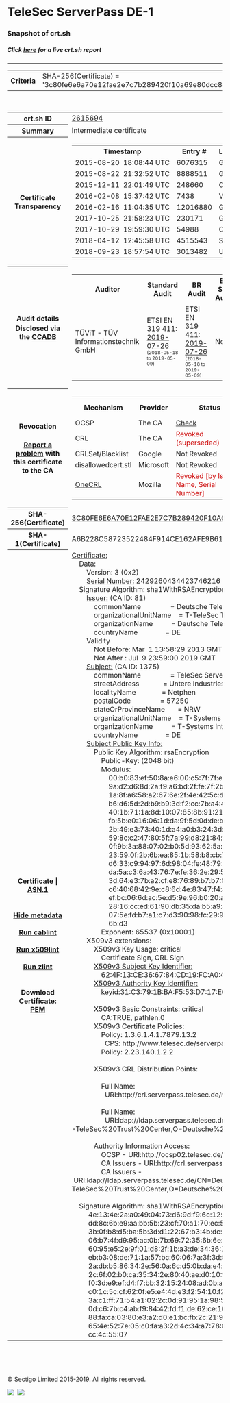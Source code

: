 # TeleSec ServerPass DE-1
### Snapshot of crt.sh
##### Click [here](https://crt.sh/?q=3C80FE6E6A70E12FAE2E7C7B289420F10A69E80DCC88847BB9836FF14A20F872) for a live crt.sh report

---
<!DOCTYPE HTML PUBLIC "-//W3C//DTD HTML 4.0 Transitional//EN">
<HTML>

<BODY>

<TABLE>
  <TR>
    <TH class="outer">Criteria</TH>
    <TD class="outer">SHA-256(Certificate) = '3c80fe6e6a70e12fae2e7c7b289420f10a69e80dcc88847bb9836ff14a20f872'</TD>
  </TR>
</TABLE>
<BR>
<TABLE>
  <TR>
    <TH class="outer">crt.sh ID</TH>
    <TD class="outer"><A href="?id=2615694">2615694</A></TD>
  </TR>
  <TR>
    <TH class="outer">Summary</TH>
    <TD class="outer">Intermediate certificate</TD>
  </TR>
  <TR>
    <TH class="outer">Certificate<BR>Transparency</TH>
    <TD class="outer">
<TABLE class="options" style="margin-left:0px">
  <TR>
    <TH>Timestamp</TH>
    <TH>Entry #</TH>
    <TH>Log Operator</TH>
    <TH>Log URL</TH>
  </TR>
  <TR>
    <TD>2015-08-20&nbsp; <FONT class="small">18:08:44 UTC</FONT></TD>
    <TD>6076315</TD>
    <TD>Google</TD>
    <TD>https://ct.googleapis.com/rocketeer</TD>
  </TR>
  <TR>
    <TD>2015-08-22&nbsp; <FONT class="small">21:32:52 UTC</FONT></TD>
    <TD>8888511</TD>
    <TD>Google</TD>
    <TD>https://ct.googleapis.com/pilot</TD>
  </TR>
  <TR>
    <TD>2015-12-11&nbsp; <FONT class="small">22:01:49 UTC</FONT></TD>
    <TD>248660</TD>
    <TD>Certly</TD>
    <TD>https://log.certly.io</TD>
  </TR>
  <TR>
    <TD>2016-02-08&nbsp; <FONT class="small">15:37:42 UTC</FONT></TD>
    <TD>7438</TD>
    <TD>Venafi</TD>
    <TD>https://ctlog.api.venafi.com</TD>
  </TR>
  <TR>
    <TD>2016-02-16&nbsp; <FONT class="small">11:04:35 UTC</FONT></TD>
    <TD>12016880</TD>
    <TD>Google</TD>
    <TD>https://ct.googleapis.com/aviator</TD>
  </TR>
  <TR>
    <TD>2017-10-25&nbsp; <FONT class="small">21:58:23 UTC</FONT></TD>
    <TD>230171</TD>
    <TD>Google</TD>
    <TD>https://ct.googleapis.com/logs/argon2019</TD>
  </TR>
  <TR>
    <TD>2017-10-29&nbsp; <FONT class="small">19:59:30 UTC</FONT></TD>
    <TD>54988</TD>
    <TD>Cloudflare</TD>
    <TD>https://ct.cloudflare.com/logs/nimbus2019</TD>
  </TR>
  <TR>
    <TD>2018-04-12&nbsp; <FONT class="small">12:45:58 UTC</FONT></TD>
    <TD>4515543</TD>
    <TD>Sectigo</TD>
    <TD>https://dodo.ct.comodo.com</TD>
  </TR>
  <TR>
    <TD>2018-09-23&nbsp; <FONT class="small">18:57:54 UTC</FONT></TD>
    <TD>3013482</TD>
    <TD>Up in the Air</TD>
    <TD>https://ct.filippo.io/behindthesofa</TD>
  </TR>
</TABLE>
    </TD>
  </TR>
  <TR>
    <TH class="outer">Audit details<BR>
      <DIV class="small" style="padding-top:3px">Disclosed via the
        <A href="//ccadb-public.secure.force.com/mozilla/PublicAllIntermediateCerts" target="_blank">CCADB</A></DIV>
    </TH>
    <TD class="outer">
<TABLE class="options" style="margin-left:0px">
  <TR>
    <TH>Auditor</TH>
    <TH>Standard Audit</TH>
    <TH>BR Audit</TH>
    <TH>EV SSL Audit</TH>
    <TH>Documents</TH>
    <TH>CCADB</TH>
    <TH>Root Owner / Certificate</TH>
  </TR>
  <TR>
    <TD style="vertical-align:middle">TÜViT - TÜV Informationstechnik GmbH</TD>
    <TD>ETSI EN 319 411:
      <A href="https://www.tuvit.de/fileadmin/Content/TUV_IT/zertifikate/en/AA2019072606_Deutsche-Telekom-Root-CA-2_V1.0_s.pdf" target="_blank">2019-07-26</A>
      <BR><FONT style="font-size:8pt">(2018-05-18 to 2019-05-09)</FONT></TD>
    <TD>ETSI EN 319 411:
      <A href="https://www.tuvit.de/fileadmin/Content/TUV_IT/zertifikate/en/AA2019072606_Deutsche-Telekom-Root-CA-2_V1.0_s.pdf" target="_blank">2019-07-26</A>
      <BR><FONT style="font-size:8pt">(2018-05-18 to 2019-05-09)</FONT></TD>
    <TD>No    <TD>
      <A href="http://www.telesec.de/serverpass/cps.html" target="blank">CP</A>
      <A href="http://www.telesec.de/serverpass/cps.html" target="blank">CPS</A>
    </TD>
    <TD><A href="//ccadb.force.com/001o000000sme7IAAQ" target="_blank">001o000000sme7IAAQ</A></TD>
    <TD><A href="/?id=392">T-Systems International GmbH (Deutsche Telekom)</A></TD>
  </TR>
</TABLE>
    </TD>
  </TR>
  <TR>
    <TH class="outer">Revocation<BR><BR>
      <DIV class="small" style="padding-top:3px"><A href="?id=2615694&opt=problemreporting">Report a problem</A> with<BR>this certificate to the CA</DIV></TH>
    <TD class="outer">
      <TABLE class="options" style="margin-left:0px">
        <TR>
          <TH>Mechanism</TH>
          <TH>Provider</TH>
          <TH>Status</TH>
          <TH>Revocation Date</TH>
          <TH>Last Observed in CRL</TH>
          <TH>Last Checked <SPAN style="color:#CC0000;vertical-align:middle;font-size:70%;font-weight:normal">(Error)</SPAN></TH>
        </TR>
        <TR>
          <TD>OCSP</TD>
          <TD>The CA</TD>
          <TD><A href="?id=2615694&opt=ocsp">Check</A></TD>
          <TD><SPAN style="color:#888888">?</SPAN></TD>
          <TD><SPAN style="color:#888888">n/a</SPAN></TD>
          <TD><SPAN style="color:#888888">?</SPAN></TD>
        </TR>
        <TR>
          <TD>CRL</TD>
          <TD>The CA</TD>
          <TD><SPAN style="color:#CC0000">Revoked (superseded)</SPAN></TD><TD>2019-02-12&nbsp; <FONT class="small">12:48:29 UTC</FONT></TD><TD>2019-07-03&nbsp; <FONT class="small">07:52:23 UTC</FONT></TD><TD>2019-12-04&nbsp; <FONT class="small">20:05:10 UTC</FONT></TD>
        </TR>
        <TR>
          <TD>CRLSet/Blacklist</TD>
          <TD>Google</TD>
          <TD>Not Revoked</TD>
          <TD><SPAN style="color:#888888">n/a</SPAN></TD>
          <TD><SPAN style="color:#888888">n/a</SPAN></TD>
          <TD><SPAN style="color:#888888">n/a</SPAN></TD>
        </TR>
        <TR>
          <TD>disallowedcert.stl</TD>
          <TD>Microsoft</TD>
          <TD>Not Revoked</TD>
          <TD><SPAN style="color:#888888">n/a</SPAN></TD>
          <TD><SPAN style="color:#888888">n/a</SPAN></TD>
          <TD><SPAN style="color:#888888">n/a</SPAN></TD>
        </TR>
        <TR>
          <TD><A href="/mozilla-onecrl" target="_blank">OneCRL</A></TD>
          <TD>Mozilla</TD>
          <TD><SPAN style="color:#CC0000">Revoked [by Issuer Name, Serial Number]</SPAN></TD><TD><SPAN style="color:#888888">Unknown</SPAN></TD>
          <TD><SPAN style="color:#888888">n/a</SPAN></TD>
          <TD><SPAN style="color:#888888">n/a</SPAN></TD>
        </TR>
      </TABLE>
    </TD>
  </TR>
  <TR>
    <TH class="outer">SHA-256(Certificate)</TH>
    <TD class="outer"><A href="//censys.io/certificates/3c80fe6e6a70e12fae2e7c7b289420f10a69e80dcc88847bb9836ff14a20f872">3C80FE6E6A70E12FAE2E7C7B289420F10A69E80DCC88847BB9836FF14A20F872</A></TD>
  </TR>
  <TR>
    <TH class="outer">SHA-1(Certificate)</TH>
    <TD class="outer">A6B228C58723522484F914CE162AFE9B6166B0A4</TD>
  </TR>
  <TR>
    <TH class="outer">Certificate | <A href="?asn1=2615694">ASN.1</A>
      <SPAN class="small"><BR>
      <BR><BR><A href="?id=2615694&opt=nometadata">Hide metadata</A>
      <BR><BR><A href="?id=2615694&opt=cablint">Run cablint</A>
      <BR><BR><A href="?id=2615694&opt=x509lint">Run x509lint</A>
      <BR><BR><A href="?id=2615694&opt=zlint">Run zlint</A>
      <BR><BR><BR>Download Certificate: <A href="?d=2615694">PEM</A>
      </SPAN>
    </TH>
    <TD class="text"><A href="?d=2615694">Certificate:</A><BR>&nbsp;&nbsp;&nbsp;&nbsp;Data:<BR>&nbsp;&nbsp;&nbsp;&nbsp;&nbsp;&nbsp;&nbsp;&nbsp;Version:&nbsp;3&nbsp;(0x2)<BR>&nbsp;&nbsp;&nbsp;&nbsp;&nbsp;&nbsp;&nbsp;&nbsp;<A href="?serial=21b6777e8cbd0ea8">Serial&nbsp;Number:</A>&nbsp;2429260434423746216&nbsp;(0x21b6777e8cbd0ea8)<BR>&nbsp;&nbsp;&nbsp;&nbsp;Signature&nbsp;Algorithm:&nbsp;sha1WithRSAEncryption<BR>&nbsp;&nbsp;&nbsp;&nbsp;&nbsp;&nbsp;&nbsp;&nbsp;<A href="?caid=81">Issuer:</A> <SPAN class="small">(CA ID: 81)</SPAN><BR>&nbsp;&nbsp;&nbsp;&nbsp;&nbsp;&nbsp;&nbsp;&nbsp;&nbsp;&nbsp;&nbsp;&nbsp;commonName&nbsp;&nbsp;&nbsp;&nbsp;&nbsp;&nbsp;&nbsp;&nbsp;&nbsp;&nbsp;&nbsp;&nbsp;&nbsp;&nbsp;&nbsp;&nbsp;=&nbsp;Deutsche&nbsp;Telekom&nbsp;Root&nbsp;CA&nbsp;2<BR>&nbsp;&nbsp;&nbsp;&nbsp;&nbsp;&nbsp;&nbsp;&nbsp;&nbsp;&nbsp;&nbsp;&nbsp;organizationalUnitName&nbsp;&nbsp;&nbsp;&nbsp;=&nbsp;T-TeleSec&nbsp;Trust&nbsp;Center<BR>&nbsp;&nbsp;&nbsp;&nbsp;&nbsp;&nbsp;&nbsp;&nbsp;&nbsp;&nbsp;&nbsp;&nbsp;organizationName&nbsp;&nbsp;&nbsp;&nbsp;&nbsp;&nbsp;&nbsp;&nbsp;&nbsp;&nbsp;=&nbsp;Deutsche&nbsp;Telekom&nbsp;AG<BR>&nbsp;&nbsp;&nbsp;&nbsp;&nbsp;&nbsp;&nbsp;&nbsp;&nbsp;&nbsp;&nbsp;&nbsp;countryName&nbsp;&nbsp;&nbsp;&nbsp;&nbsp;&nbsp;&nbsp;&nbsp;&nbsp;&nbsp;&nbsp;&nbsp;&nbsp;&nbsp;&nbsp;=&nbsp;DE<BR>&nbsp;&nbsp;&nbsp;&nbsp;&nbsp;&nbsp;&nbsp;&nbsp;Validity<BR>&nbsp;&nbsp;&nbsp;&nbsp;&nbsp;&nbsp;&nbsp;&nbsp;&nbsp;&nbsp;&nbsp;&nbsp;Not&nbsp;Before:&nbsp;Mar&nbsp;&nbsp;1&nbsp;13:58:29&nbsp;2013&nbsp;GMT<BR>&nbsp;&nbsp;&nbsp;&nbsp;&nbsp;&nbsp;&nbsp;&nbsp;&nbsp;&nbsp;&nbsp;&nbsp;Not&nbsp;After&nbsp;:&nbsp;Jul&nbsp;&nbsp;9&nbsp;23:59:00&nbsp;2019&nbsp;GMT<BR>&nbsp;&nbsp;&nbsp;&nbsp;&nbsp;&nbsp;&nbsp;&nbsp;<A href="?caid=1375">Subject:</A> <SPAN class="small">(CA ID: 1375)</SPAN><BR>&nbsp;&nbsp;&nbsp;&nbsp;&nbsp;&nbsp;&nbsp;&nbsp;&nbsp;&nbsp;&nbsp;&nbsp;commonName&nbsp;&nbsp;&nbsp;&nbsp;&nbsp;&nbsp;&nbsp;&nbsp;&nbsp;&nbsp;&nbsp;&nbsp;&nbsp;&nbsp;&nbsp;&nbsp;=&nbsp;TeleSec&nbsp;ServerPass&nbsp;DE-1<BR>&nbsp;&nbsp;&nbsp;&nbsp;&nbsp;&nbsp;&nbsp;&nbsp;&nbsp;&nbsp;&nbsp;&nbsp;streetAddress&nbsp;&nbsp;&nbsp;&nbsp;&nbsp;&nbsp;&nbsp;&nbsp;&nbsp;&nbsp;&nbsp;&nbsp;&nbsp;=&nbsp;Untere&nbsp;Industriestr.&nbsp;20<BR>&nbsp;&nbsp;&nbsp;&nbsp;&nbsp;&nbsp;&nbsp;&nbsp;&nbsp;&nbsp;&nbsp;&nbsp;localityName&nbsp;&nbsp;&nbsp;&nbsp;&nbsp;&nbsp;&nbsp;&nbsp;&nbsp;&nbsp;&nbsp;&nbsp;&nbsp;&nbsp;=&nbsp;Netphen<BR>&nbsp;&nbsp;&nbsp;&nbsp;&nbsp;&nbsp;&nbsp;&nbsp;&nbsp;&nbsp;&nbsp;&nbsp;postalCode&nbsp;&nbsp;&nbsp;&nbsp;&nbsp;&nbsp;&nbsp;&nbsp;&nbsp;&nbsp;&nbsp;&nbsp;&nbsp;&nbsp;&nbsp;&nbsp;=&nbsp;57250<BR>&nbsp;&nbsp;&nbsp;&nbsp;&nbsp;&nbsp;&nbsp;&nbsp;&nbsp;&nbsp;&nbsp;&nbsp;stateOrProvinceName&nbsp;&nbsp;&nbsp;&nbsp;&nbsp;&nbsp;&nbsp;=&nbsp;NRW<BR>&nbsp;&nbsp;&nbsp;&nbsp;&nbsp;&nbsp;&nbsp;&nbsp;&nbsp;&nbsp;&nbsp;&nbsp;organizationalUnitName&nbsp;&nbsp;&nbsp;&nbsp;=&nbsp;T-Systems&nbsp;Trust&nbsp;Center<BR>&nbsp;&nbsp;&nbsp;&nbsp;&nbsp;&nbsp;&nbsp;&nbsp;&nbsp;&nbsp;&nbsp;&nbsp;organizationName&nbsp;&nbsp;&nbsp;&nbsp;&nbsp;&nbsp;&nbsp;&nbsp;&nbsp;&nbsp;=&nbsp;T-Systems&nbsp;International&nbsp;GmbH<BR>&nbsp;&nbsp;&nbsp;&nbsp;&nbsp;&nbsp;&nbsp;&nbsp;&nbsp;&nbsp;&nbsp;&nbsp;countryName&nbsp;&nbsp;&nbsp;&nbsp;&nbsp;&nbsp;&nbsp;&nbsp;&nbsp;&nbsp;&nbsp;&nbsp;&nbsp;&nbsp;&nbsp;=&nbsp;DE<BR>&nbsp;&nbsp;&nbsp;&nbsp;&nbsp;&nbsp;&nbsp;&nbsp;<A href="?spkisha256=f9de698dedeca25d9055c3e0296f9ca9a4d3390ec199610dff204164f247053f">Subject&nbsp;Public&nbsp;Key&nbsp;Info:</A><BR>&nbsp;&nbsp;&nbsp;&nbsp;&nbsp;&nbsp;&nbsp;&nbsp;&nbsp;&nbsp;&nbsp;&nbsp;Public&nbsp;Key&nbsp;Algorithm:&nbsp;rsaEncryption<BR>&nbsp;&nbsp;&nbsp;&nbsp;&nbsp;&nbsp;&nbsp;&nbsp;&nbsp;&nbsp;&nbsp;&nbsp;&nbsp;&nbsp;&nbsp;&nbsp;Public-Key:&nbsp;(2048&nbsp;bit)<BR>&nbsp;&nbsp;&nbsp;&nbsp;&nbsp;&nbsp;&nbsp;&nbsp;&nbsp;&nbsp;&nbsp;&nbsp;&nbsp;&nbsp;&nbsp;&nbsp;Modulus:<BR>&nbsp;&nbsp;&nbsp;&nbsp;&nbsp;&nbsp;&nbsp;&nbsp;&nbsp;&nbsp;&nbsp;&nbsp;&nbsp;&nbsp;&nbsp;&nbsp;&nbsp;&nbsp;&nbsp;&nbsp;00:b0:83:ef:50:8a:e6:00:c5:7f:7f:e0:5f:57:45:<BR>&nbsp;&nbsp;&nbsp;&nbsp;&nbsp;&nbsp;&nbsp;&nbsp;&nbsp;&nbsp;&nbsp;&nbsp;&nbsp;&nbsp;&nbsp;&nbsp;&nbsp;&nbsp;&nbsp;&nbsp;9a:d2:d6:8d:2a:f9:a6:bd:2f:fe:7f:2b:7b:dc:f9:<BR>&nbsp;&nbsp;&nbsp;&nbsp;&nbsp;&nbsp;&nbsp;&nbsp;&nbsp;&nbsp;&nbsp;&nbsp;&nbsp;&nbsp;&nbsp;&nbsp;&nbsp;&nbsp;&nbsp;&nbsp;1a:8f:a6:58:a2:67:6e:2f:4e:42:5c:d4:90:e9:5e:<BR>&nbsp;&nbsp;&nbsp;&nbsp;&nbsp;&nbsp;&nbsp;&nbsp;&nbsp;&nbsp;&nbsp;&nbsp;&nbsp;&nbsp;&nbsp;&nbsp;&nbsp;&nbsp;&nbsp;&nbsp;b6:d6:5d:2d:b9:b9:3d:f2:cc:7b:a4:42:b8:48:ab:<BR>&nbsp;&nbsp;&nbsp;&nbsp;&nbsp;&nbsp;&nbsp;&nbsp;&nbsp;&nbsp;&nbsp;&nbsp;&nbsp;&nbsp;&nbsp;&nbsp;&nbsp;&nbsp;&nbsp;&nbsp;40:1b:71:1a:8d:10:07:85:8b:91:21:52:21:0c:fe:<BR>&nbsp;&nbsp;&nbsp;&nbsp;&nbsp;&nbsp;&nbsp;&nbsp;&nbsp;&nbsp;&nbsp;&nbsp;&nbsp;&nbsp;&nbsp;&nbsp;&nbsp;&nbsp;&nbsp;&nbsp;fb:5b:e0:16:06:1d:da:9f:5d:0d:de:b6:06:18:70:<BR>&nbsp;&nbsp;&nbsp;&nbsp;&nbsp;&nbsp;&nbsp;&nbsp;&nbsp;&nbsp;&nbsp;&nbsp;&nbsp;&nbsp;&nbsp;&nbsp;&nbsp;&nbsp;&nbsp;&nbsp;2b:49:e3:73:40:1d:a4:a0:b3:24:3d:93:21:95:da:<BR>&nbsp;&nbsp;&nbsp;&nbsp;&nbsp;&nbsp;&nbsp;&nbsp;&nbsp;&nbsp;&nbsp;&nbsp;&nbsp;&nbsp;&nbsp;&nbsp;&nbsp;&nbsp;&nbsp;&nbsp;59:8c:c2:47:80:5f:7a:99:d8:21:84:f7:f7:11:eb:<BR>&nbsp;&nbsp;&nbsp;&nbsp;&nbsp;&nbsp;&nbsp;&nbsp;&nbsp;&nbsp;&nbsp;&nbsp;&nbsp;&nbsp;&nbsp;&nbsp;&nbsp;&nbsp;&nbsp;&nbsp;0f:9b:3a:88:07:02:b0:5d:93:62:5a:1c:6d:3d:9b:<BR>&nbsp;&nbsp;&nbsp;&nbsp;&nbsp;&nbsp;&nbsp;&nbsp;&nbsp;&nbsp;&nbsp;&nbsp;&nbsp;&nbsp;&nbsp;&nbsp;&nbsp;&nbsp;&nbsp;&nbsp;23:59:0f:2b:6b:ea:85:1b:58:b8:cb:77:fa:a1:0b:<BR>&nbsp;&nbsp;&nbsp;&nbsp;&nbsp;&nbsp;&nbsp;&nbsp;&nbsp;&nbsp;&nbsp;&nbsp;&nbsp;&nbsp;&nbsp;&nbsp;&nbsp;&nbsp;&nbsp;&nbsp;d6:33:c9:94:97:6d:98:04:fe:48:79:2f:96:3a:3f:<BR>&nbsp;&nbsp;&nbsp;&nbsp;&nbsp;&nbsp;&nbsp;&nbsp;&nbsp;&nbsp;&nbsp;&nbsp;&nbsp;&nbsp;&nbsp;&nbsp;&nbsp;&nbsp;&nbsp;&nbsp;da:5a:c3:6a:43:76:7e:fe:36:2e:29:5f:39:66:a2:<BR>&nbsp;&nbsp;&nbsp;&nbsp;&nbsp;&nbsp;&nbsp;&nbsp;&nbsp;&nbsp;&nbsp;&nbsp;&nbsp;&nbsp;&nbsp;&nbsp;&nbsp;&nbsp;&nbsp;&nbsp;3d:64:e3:7b:a2:cf:e8:76:89:b7:b7:0c:ef:5d:28:<BR>&nbsp;&nbsp;&nbsp;&nbsp;&nbsp;&nbsp;&nbsp;&nbsp;&nbsp;&nbsp;&nbsp;&nbsp;&nbsp;&nbsp;&nbsp;&nbsp;&nbsp;&nbsp;&nbsp;&nbsp;c6:40:68:42:9e:c8:6d:4e:83:47:f4:af:9d:cc:f0:<BR>&nbsp;&nbsp;&nbsp;&nbsp;&nbsp;&nbsp;&nbsp;&nbsp;&nbsp;&nbsp;&nbsp;&nbsp;&nbsp;&nbsp;&nbsp;&nbsp;&nbsp;&nbsp;&nbsp;&nbsp;ef:bc:06:6d:ac:5e:d5:9e:96:b0:20:ad:f1:65:21:<BR>&nbsp;&nbsp;&nbsp;&nbsp;&nbsp;&nbsp;&nbsp;&nbsp;&nbsp;&nbsp;&nbsp;&nbsp;&nbsp;&nbsp;&nbsp;&nbsp;&nbsp;&nbsp;&nbsp;&nbsp;28:16:cc:ed:61:90:db:35:da:b5:a9:af:87:39:62:<BR>&nbsp;&nbsp;&nbsp;&nbsp;&nbsp;&nbsp;&nbsp;&nbsp;&nbsp;&nbsp;&nbsp;&nbsp;&nbsp;&nbsp;&nbsp;&nbsp;&nbsp;&nbsp;&nbsp;&nbsp;07:5e:fd:b7:a1:c7:d3:90:98:fc:29:99:2f:9e:dd:<BR>&nbsp;&nbsp;&nbsp;&nbsp;&nbsp;&nbsp;&nbsp;&nbsp;&nbsp;&nbsp;&nbsp;&nbsp;&nbsp;&nbsp;&nbsp;&nbsp;&nbsp;&nbsp;&nbsp;&nbsp;6b:d3<BR>&nbsp;&nbsp;&nbsp;&nbsp;&nbsp;&nbsp;&nbsp;&nbsp;&nbsp;&nbsp;&nbsp;&nbsp;&nbsp;&nbsp;&nbsp;&nbsp;Exponent:&nbsp;65537&nbsp;(0x10001)<BR>&nbsp;&nbsp;&nbsp;&nbsp;&nbsp;&nbsp;&nbsp;&nbsp;X509v3&nbsp;extensions:<BR>&nbsp;&nbsp;&nbsp;&nbsp;&nbsp;&nbsp;&nbsp;&nbsp;&nbsp;&nbsp;&nbsp;&nbsp;X509v3&nbsp;Key&nbsp;Usage:&nbsp;critical<BR>&nbsp;&nbsp;&nbsp;&nbsp;&nbsp;&nbsp;&nbsp;&nbsp;&nbsp;&nbsp;&nbsp;&nbsp;&nbsp;&nbsp;&nbsp;&nbsp;Certificate&nbsp;Sign,&nbsp;CRL&nbsp;Sign<BR>&nbsp;&nbsp;&nbsp;&nbsp;&nbsp;&nbsp;&nbsp;&nbsp;&nbsp;&nbsp;&nbsp;&nbsp;<A href="?ski=624f13ce366784cd19fca04f198bef155401321c">X509v3&nbsp;Subject&nbsp;Key&nbsp;Identifier:</A><BR>&nbsp;&nbsp;&nbsp;&nbsp;&nbsp;&nbsp;&nbsp;&nbsp;&nbsp;&nbsp;&nbsp;&nbsp;&nbsp;&nbsp;&nbsp;&nbsp;62:4F:13:CE:36:67:84:CD:19:FC:A0:4F:19:8B:EF:15:54:01:32:1C<BR>&nbsp;&nbsp;&nbsp;&nbsp;&nbsp;&nbsp;&nbsp;&nbsp;&nbsp;&nbsp;&nbsp;&nbsp;<A href="?ski=31c3791bbaf553d717e0897a2d176c0ab32b9d33">X509v3&nbsp;Authority&nbsp;Key&nbsp;Identifier:</A><BR>&nbsp;&nbsp;&nbsp;&nbsp;&nbsp;&nbsp;&nbsp;&nbsp;&nbsp;&nbsp;&nbsp;&nbsp;&nbsp;&nbsp;&nbsp;&nbsp;keyid:31:C3:79:1B:BA:F5:53:D7:17:E0:89:7A:2D:17:6C:0A:B3:2B:9D:33<BR><BR>&nbsp;&nbsp;&nbsp;&nbsp;&nbsp;&nbsp;&nbsp;&nbsp;&nbsp;&nbsp;&nbsp;&nbsp;X509v3&nbsp;Basic&nbsp;Constraints:&nbsp;critical<BR>&nbsp;&nbsp;&nbsp;&nbsp;&nbsp;&nbsp;&nbsp;&nbsp;&nbsp;&nbsp;&nbsp;&nbsp;&nbsp;&nbsp;&nbsp;&nbsp;CA:TRUE,&nbsp;pathlen:0<BR>&nbsp;&nbsp;&nbsp;&nbsp;&nbsp;&nbsp;&nbsp;&nbsp;&nbsp;&nbsp;&nbsp;&nbsp;X509v3&nbsp;Certificate&nbsp;Policies:&nbsp;<BR>&nbsp;&nbsp;&nbsp;&nbsp;&nbsp;&nbsp;&nbsp;&nbsp;&nbsp;&nbsp;&nbsp;&nbsp;&nbsp;&nbsp;&nbsp;&nbsp;Policy:&nbsp;1.3.6.1.4.1.7879.13.2<BR>&nbsp;&nbsp;&nbsp;&nbsp;&nbsp;&nbsp;&nbsp;&nbsp;&nbsp;&nbsp;&nbsp;&nbsp;&nbsp;&nbsp;&nbsp;&nbsp;&nbsp;&nbsp;CPS:&nbsp;http://www.telesec.de/serverpass/cps.html<BR>&nbsp;&nbsp;&nbsp;&nbsp;&nbsp;&nbsp;&nbsp;&nbsp;&nbsp;&nbsp;&nbsp;&nbsp;&nbsp;&nbsp;&nbsp;&nbsp;Policy:&nbsp;2.23.140.1.2.2<BR><BR>&nbsp;&nbsp;&nbsp;&nbsp;&nbsp;&nbsp;&nbsp;&nbsp;&nbsp;&nbsp;&nbsp;&nbsp;X509v3&nbsp;CRL&nbsp;Distribution&nbsp;Points:&nbsp;<BR><BR>&nbsp;&nbsp;&nbsp;&nbsp;&nbsp;&nbsp;&nbsp;&nbsp;&nbsp;&nbsp;&nbsp;&nbsp;&nbsp;&nbsp;&nbsp;&nbsp;Full&nbsp;Name:<BR>&nbsp;&nbsp;&nbsp;&nbsp;&nbsp;&nbsp;&nbsp;&nbsp;&nbsp;&nbsp;&nbsp;&nbsp;&nbsp;&nbsp;&nbsp;&nbsp;&nbsp;&nbsp;URI:http://crl.serverpass.telesec.de/rl/DT_ROOT_CA_2.crl<BR><BR>&nbsp;&nbsp;&nbsp;&nbsp;&nbsp;&nbsp;&nbsp;&nbsp;&nbsp;&nbsp;&nbsp;&nbsp;&nbsp;&nbsp;&nbsp;&nbsp;Full&nbsp;Name:<BR>&nbsp;&nbsp;&nbsp;&nbsp;&nbsp;&nbsp;&nbsp;&nbsp;&nbsp;&nbsp;&nbsp;&nbsp;&nbsp;&nbsp;&nbsp;&nbsp;&nbsp;&nbsp;URI:ldap://ldap.serverpass.telesec.de/CN=Deutsche%20Telekom%20Root%20CA%202,OU=T-TeleSec%20Trust%20Center,O=Deutsche%20Telekom%20AG,C=DE?AuthorityRevocationList<BR><BR>&nbsp;&nbsp;&nbsp;&nbsp;&nbsp;&nbsp;&nbsp;&nbsp;&nbsp;&nbsp;&nbsp;&nbsp;Authority&nbsp;Information&nbsp;Access:&nbsp;<BR>&nbsp;&nbsp;&nbsp;&nbsp;&nbsp;&nbsp;&nbsp;&nbsp;&nbsp;&nbsp;&nbsp;&nbsp;&nbsp;&nbsp;&nbsp;&nbsp;OCSP&nbsp;-&nbsp;URI:http://ocsp02.telesec.de/ocspr<BR>&nbsp;&nbsp;&nbsp;&nbsp;&nbsp;&nbsp;&nbsp;&nbsp;&nbsp;&nbsp;&nbsp;&nbsp;&nbsp;&nbsp;&nbsp;&nbsp;CA&nbsp;Issuers&nbsp;-&nbsp;URI:http://crl.serverpass.telesec.de/crt/DT_ROOT_CA_2.cer<BR>&nbsp;&nbsp;&nbsp;&nbsp;&nbsp;&nbsp;&nbsp;&nbsp;&nbsp;&nbsp;&nbsp;&nbsp;&nbsp;&nbsp;&nbsp;&nbsp;CA&nbsp;Issuers&nbsp;-&nbsp;URI:ldap://ldap.serverpass.telesec.de/CN=Deutsche%20Telekom%20Root%20CA%202,OU=T-TeleSec%20Trust%20Center,O=Deutsche%20Telekom%20AG,C=DE?cACertificate<BR><BR>&nbsp;&nbsp;&nbsp;&nbsp;Signature&nbsp;Algorithm:&nbsp;sha1WithRSAEncryption<BR>&nbsp;&nbsp;&nbsp;&nbsp;&nbsp;&nbsp;&nbsp;&nbsp;&nbsp;4e:13:4e:2a:a0:49:04:73:d6:9d:f9:6c:12:ba:b5:58:7d:c0:<BR>&nbsp;&nbsp;&nbsp;&nbsp;&nbsp;&nbsp;&nbsp;&nbsp;&nbsp;dd:8c:6b:e9:aa:bb:5b:23:cf:70:a1:70:ec:58:b4:13:32:10:<BR>&nbsp;&nbsp;&nbsp;&nbsp;&nbsp;&nbsp;&nbsp;&nbsp;&nbsp;3b:0f:b8:d5:ba:5b:3d:d1:22:67:b3:4b:dc:2b:da:a8:62:41:<BR>&nbsp;&nbsp;&nbsp;&nbsp;&nbsp;&nbsp;&nbsp;&nbsp;&nbsp;06:b7:4f:d9:95:ac:0b:7b:69:72:35:6b:6e:78:77:d4:7f:e7:<BR>&nbsp;&nbsp;&nbsp;&nbsp;&nbsp;&nbsp;&nbsp;&nbsp;&nbsp;60:95:e5:2e:9f:01:d8:2f:1b:a3:de:34:36:11:1c:d0:2d:52:<BR>&nbsp;&nbsp;&nbsp;&nbsp;&nbsp;&nbsp;&nbsp;&nbsp;&nbsp;eb:b3:08:de:71:1a:57:bc:60:06:7a:3f:3d:5a:91:90:f4:f3:<BR>&nbsp;&nbsp;&nbsp;&nbsp;&nbsp;&nbsp;&nbsp;&nbsp;&nbsp;2a:db:b5:86:34:2e:56:0a:6c:d5:0b:da:e4:e6:76:85:81:a7:<BR>&nbsp;&nbsp;&nbsp;&nbsp;&nbsp;&nbsp;&nbsp;&nbsp;&nbsp;2c:6f:02:b0:ca:35:34:2e:80:40:ae:d0:10:9c:00:25:a4:70:<BR>&nbsp;&nbsp;&nbsp;&nbsp;&nbsp;&nbsp;&nbsp;&nbsp;&nbsp;f0:3d:e9:ef:d4:f7:bb:32:15:24:08:ad:0b:a9:d4:ef:90:8f:<BR>&nbsp;&nbsp;&nbsp;&nbsp;&nbsp;&nbsp;&nbsp;&nbsp;&nbsp;c0:1c:5c:cf:62:0f:e5:e4:4d:e3:f2:54:10:f2:18:8a:c7:c5:<BR>&nbsp;&nbsp;&nbsp;&nbsp;&nbsp;&nbsp;&nbsp;&nbsp;&nbsp;3a:c1:ff:71:54:a1:02:2c:0d:91:95:1a:98:51:7d:ab:a6:34:<BR>&nbsp;&nbsp;&nbsp;&nbsp;&nbsp;&nbsp;&nbsp;&nbsp;&nbsp;0d:c6:7b:c4:ab:f9:84:42:fd:f1:de:62:ce:10:52:77:4c:02:<BR>&nbsp;&nbsp;&nbsp;&nbsp;&nbsp;&nbsp;&nbsp;&nbsp;&nbsp;88:fa:ca:03:80:e3:a2:d0:e1:bc:fb:2c:21:9b:a4:be:ed:9f:<BR>&nbsp;&nbsp;&nbsp;&nbsp;&nbsp;&nbsp;&nbsp;&nbsp;&nbsp;65:4e:52:7e:05:c0:fa:a3:2d:4c:34:a7:78:09:06:e5:b4:72:<BR>&nbsp;&nbsp;&nbsp;&nbsp;&nbsp;&nbsp;&nbsp;&nbsp;&nbsp;cc:4c:55:07<BR>    </TD>
  </TR>
</TABLE>

  <BR><BR><BR>

  <P class="copyright">&copy; Sectigo Limited 2015-2019. All rights reserved.</P>
  <DIV>
    <A href="https://sectigo.com/"><IMG src="/sectigo_s.png"></A>
    &nbsp;<A href="https://github.com/crtsh"><IMG src="/GitHub-Mark-32px.png"></A>
  </DIV>
</BODY>
</HTML>
